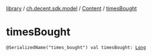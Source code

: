 [library](../../index.md) / [ch.decent.sdk.model](../index.md) / [Content](index.md) / [timesBought](./times-bought.md)

# timesBought

`@SerializedName("times_bought") val timesBought: `[`Long`](https://kotlinlang.org/api/latest/jvm/stdlib/kotlin/-long/index.html)